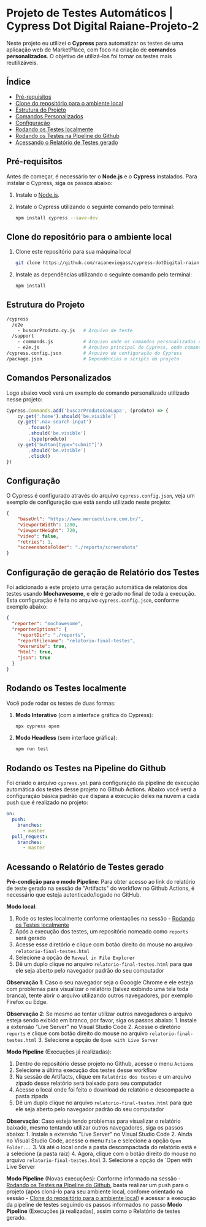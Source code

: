
# Projeto de Testes Automáticos | Cypress Dot Digital Raiane-Projeto-2

Neste projeto eu utilizei o **Cypress** para automatizar os testes de uma aplicação web de MarketPlace, com foco na criação de **comandos personalizados**. O objetivo de utilizá-los foi tornar os testes mais reutilizáveis.

## Índice

- [Pré-requisitos](#pré-requisitos)
- [Clone do repositório para o ambiente local](#clone-do-repositorio-para-o-ambiente-local)
- [Estrutura do Projeto](#estrutura-do-projeto)
- [Comandos Personalizados](#comandos-personalizados)
- [Configuração](#configuração)
- [Rodando os Testes localmente](#rodando-os-testes-localmente)
- [Rodando os Testes na Pipeline do Github](#rodando-os-testes-na-pipeline-do-github)
- [Acessando o Relatório de Testes gerado](#acessando-o-relatório-de-testes-gerado)

## Pré-requisitos

Antes de começar, é necessário ter o **Node.js** e o **Cypress** instalados. Para instalar o Cypress, siga os passos abaixo:

1. Instale o [Node.js](https://nodejs.org/).
2. Instale o Cypress utilizando o seguinte comando pelo terminal:

   ```bash
   npm install cypress --save-dev
   ```

## Clone do repositório para o ambiente local

1. Clone este repositório para sua máquina local

   ```bash
   git clone https://github.com/raianeviegass/cypress-dotDigital-raiane-projeto-2
   ```
2. Instale as dependências utilizando o seguinte comando pelo terminal:
   ```bash
   npm install
   ```

## Estrutura do Projeto

```bash
/cypress
  /e2e
    - buscarProduto.cy.js   # Arquivo de teste
  /support
    - commands.js           # Arquivo onde os comandos personalizados estão definidos
    - e2e.js                # Arquivo principal do Cypress, onde comandos são carregados
/cypress.config.json        # Arquivo de configuração do Cypress
/package.json               # Dependências e scripts do projeto
```

## Comandos Personalizados

Logo abaixo você verá um exemplo de comando personalizado utilizado nesse projeto:

```javascript
Cypress.Commands.add('buscarProdutoComLupa', (produto) => {
    cy.get('.home').should('be.visible')
    cy.get('.nav-search-input')
        .focus()
        .should('be.visible')
        .type(produto)
    cy.get('button[type="submit"]')
        .should('be.visible')
        .click()
})
```

## Configuração

O Cypress é configurado através do arquivo `cypress.config.json`, veja um exemplo de configuração que está sendo utilizado neste projeto:

```json
{
    "baseUrl": "https://www.mercadolivre.com.br/",
    "viewportWidth": 1280,
    "viewportHeight": 720,
    "video": false,
    "retries": 1,
    "screenshotsFolder": "./reports/screenshots"
}
```

## Configuração de geração de Relatório dos Testes

Foi adicionado a este projeto uma geração automática de relatórios dos testes usando **Mochawesome**, e ele é gerado no final de toda a execução.
Esta configuração é feita no arquivo `cypress.config.json`, conforme exemplo abaixo:

```json
{
  "reporter": "mochawesome",
  "reporterOptions": {
    "reportDir": "./reports",
    "reportFilename": "relatorio-final-testes",
    "overwrite": true,
    "html": true,
    "json": true
  }
}
```

## Rodando os Testes localmente

Você pode rodar os testes de duas formas:

1. **Modo Interativo** (com a interface gráfica do Cypress):  
   ```bash
   npx cypress open
   ```
2. **Modo Headless** (sem interface gráfica):  
   ```bash
   npm run test
   ```

## Rodando os Testes na Pipeline do Github

Foi criado o arquivo `cypress.yml` para configuração da pipeline de execução automática dos testes desse projeto no Github Actions.
Abaixo você verá a configuração básica padrão que dispara a execução deles na nuvem a cada push que é realizado no projeto:

```yml
on:
  push:
    branches:
      - master
  pull_request:
    branches:
      - master
```

## Acessando o Relatório de Testes gerado

  **Pré-condição para o modo Pipeline**: Para obter acesso ao link do relatório de teste gerado na sessão de "Artifacts" do workflow no Github Actions, é necessário que esteja autenticado/logado no GitHub.

 **Modo local**:  
   1. Rode os testes localmente conforme orientações na sessão - [Rodando os Testes localmente](#rodando-os-testes-localmente)   
   2. Após a execução dos testes, um repositório nomeado como `reports` será gerado
   3. Acesse esse diretório e clique com botão direito do mouse no arquivo `relatorio-final-testes.html`
   4. Selecione a opção de `Reveal in File Explorer`
   5. Dê um duplo clique no arquivo `relatorio-final-testes.html` para que ele seja aberto pelo navegador padrão do seu computador

   **Observação 1**: Caso o seu navegador seja o Gooogle Chrome e ele esteja com problemas para visualizar o relatório (talvez exibindo uma tela toda branca), tente abrir o arquivo utilizando outros navegadores, por exemplo Firefox ou Edge.

   **Observação 2**: Se mesmo ao tentar utilizar outros navegadores o arquivo esteja sendo exibido em branco, por favor, siga os passos abaixo:
      1. Instale a extensão "Live Server" no Visual Studio Code
      2. Acesse o diretório `reports` e clique com botão direito do mouse no arquivo `relatorio-final-testes.html`
      3. Selecione a opção de `Open with Live Server`

 **Modo Pipeline** (Execuções já realizadas):  
   1. Dentro do repositório desse projeto no Github, acesse o menu `Actions`
   2. Selecione a última execução dos testes desse workflow
   3. Na sessão de Artifacts, clique em `Relatório dos testes` e um arquivo zipado desse relatório será baixado para seu computador
   4. Acesse o local onde foi feito o download do relatório e descompacte a pasta zipada
   5. Dê um duplo clique no arquivo `relatorio-final-testes.html` para que ele seja aberto pelo navegador padrão do seu computador

   **Observação**: Caso esteja tendo problemas para visualizar o relatório baixado, mesmo tentando utilizar outros navegadores, siga os passos abaixo:
      1. Instale a extensão "Live Server" no Visual Studio Code
      2. Ainda no Visual Studio Code, acesse o menu `File` e selecione a opção `Open Folder...`
      3. Vá até o local onde a pasta descompactada do relatório está e a selecione (a pasta raiz) 
      4. Agora, clique com o botão direito do mouse no arquivo `relatorio-final-testes.html`
      3. Selecione a opção de `Open with Live Server

 **Modo Pipeline** (Novas execuções):
    Conforme informado na sessão - [Rodando os Testes na Pipeline do Github](#rodando-os-testes-na-pipeline-do-github), basta realizar um push para o projeto (após cloná-lo para seu ambiente local, confome orientado na sessão - [Clone do repositório para o ambiente local](#clone-do-repositorio-para-o-ambiente-local)) e acessar a execução da pipeline de testes seguindo os passos informados no passo **Modo Pipeline** (Execuções já realizadas), assim como o Relatório de testes gerado.